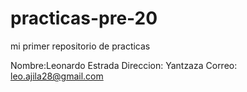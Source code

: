 # practicas-pre-20
mi primer repositorio de practicas

Nombre:Leonardo Estrada
Direccion: Yantzaza
Correo: leo.ajila28@gmail.com
